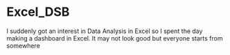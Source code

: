 # Excel_DSB
I suddenly got an interest in Data Analysis in Excel so I spent the day making a dashboard in Excel. It may not look good but everyone starts from somewhere
